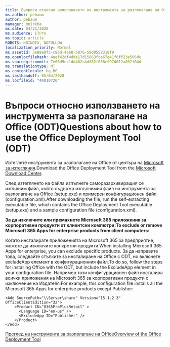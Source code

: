 ```yaml
---
title: Въпроси относно използването на инструмента за разполагане на Office (ODT)
ms.author: pebaum
author: pebaum
manager: mnirkhe
ms.date: 04/21/2020
ms.audience: ITPro
ms.topic: article
ROBOTS: NOINDEX, NOFOLLOW
localization_priority: Normal
ms.assetid: 3e88e0f3-c86d-4ab8-b076-59d0552318f9
ms.openlocfilehash: 4aef42df4dde17d15863fca67e41f0ff23e506dc
ms.sourcegitcommit: 7e06d9ec1dd462cbd882f088c997d012a032f04d
ms.translationtype: MT
ms.contentlocale: bg-BG
ms.lasthandoff: 05/04/2020
ms.locfileid: "44010720"
---
```

# <a name="questions-about-how-to-use-the-office-deployment-tool-odt"></a><span data-ttu-id="2cf6b-102">Въпроси относно използването на инструмента за разполагане на Office (ODT)</span><span class="sxs-lookup"><span data-stu-id="2cf6b-102">Questions about how to use the Office Deployment Tool (ODT)</span></span>

<span data-ttu-id="2cf6b-103">Изтеглете инструмента за разполагане на Office от центъра на [Microsoft за изтегляния](https://go.microsoft.com/fwlink/p/?LinkID=626065).</span><span class="sxs-lookup"><span data-stu-id="2cf6b-103">Download the Office Deployment Tool from the [Microsoft Download Center](https://go.microsoft.com/fwlink/p/?LinkID=626065).</span></span>
  
<span data-ttu-id="2cf6b-104">След изтеглянето на файла изпълнете саморазархивиращия се изпълним файл, който съдържа изпълнимия файл на инструмента за разполагане на Office (setup.exe) и примерен конфигурационен файл (configuration.xml).</span><span class="sxs-lookup"><span data-stu-id="2cf6b-104">After downloading the file, run the self-extracting executable file, which contains the Office Deployment Tool executable (setup.exe) and a sample configuration file (configuration.xml).</span></span>
  
 <span data-ttu-id="2cf6b-105">**За да изключите или премахнете Microsoft 365 приложения за корпоративни продукти от клиентски компютри:**</span><span class="sxs-lookup"><span data-stu-id="2cf6b-105">**To exclude or remove Microsoft 365 Apps for enterprise products from client computers:**</span></span>
  
<span data-ttu-id="2cf6b-106">Когато инсталирате приложенията на Microsoft 365 за предприятие, можете да изключите конкретни продукти.</span><span class="sxs-lookup"><span data-stu-id="2cf6b-106">When installing Microsoft 365 Apps for enterprise, you can exclude specific products.</span></span> <span data-ttu-id="2cf6b-107">За да направите това, следвайте стъпките за инсталиране на Office с ODT, но включете excludeApp елемент в конфигурационния файл.</span><span class="sxs-lookup"><span data-stu-id="2cf6b-107">To do so, follow the steps for installing Office with the ODT, but include the ExcludeApp element in your configuration file.</span></span> <span data-ttu-id="2cf6b-108">Например този конфигурационен файл инсталира всички приложения на Microsoft 365 за корпоративни продукти с изключение на Издателя:</span><span class="sxs-lookup"><span data-stu-id="2cf6b-108">For example, this configuration file installs all the Microsoft 365 Apps for enterprise products except Publisher:</span></span>
  
```
<Add SourcePath="\\Server\share" Version="15.1.2.3" OfficeClientEdition="32">
    <Product ID="O365ProPlusRetail" >
      <Language ID="en-us" />
      <ExcludeApp ID="Publisher" />
    </Product>
</Add>
```

[<span data-ttu-id="2cf6b-109">Преглед на инструмента за разполагане на Office</span><span class="sxs-lookup"><span data-stu-id="2cf6b-109">Overview of the Office Deployment Tool</span></span>](https://docs.microsoft.com/deployoffice/overview-office-deployment-tool)
  

